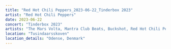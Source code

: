 ```yaml
---
title: "Red Hot Chili Peppers_2023-06-22_Tinderbox 2023"
artist: "Red Hot Chili Peppers"
date: 2023-06-22
concert: "Tinderbox 2023"
artists: "The Mars Volta, Mantra Club Beats, Buckshot, Red Hot Chili Peppers, Disturbed, City and Colour, ABBA, A Hundred Drums, Arden Jones, King Princess, Brutus, Ashe, The Strokes, 21 Acts of Manslaughter	Grindcore	United States, bbno$, AJR, 12 Gauge Rampage, Thundercat, St. Vincent, Alison Wonderland, Benjamin Hav, Di-rect, Blæst, 9 Foot Super SoldierCrossoverHardcore, Iggy Pop, Álvaro Díaz, 324	Grindcore	Japan"
location: "Tusindaarsskoven"
location_details: "Odense, Denmark"
---
```

